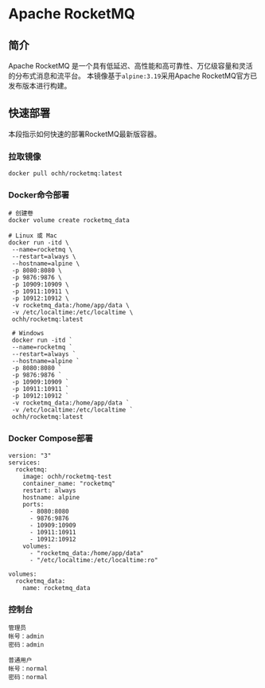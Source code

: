 # Apache RocketMQ

## 简介

Apache RocketMQ 是一个具有低延迟、高性能和高可靠性、万亿级容量和灵活的分布式消息和流平台。
本镜像基于`alpine:3.19`采用Apache RocketMQ官方已发布版本进行构建。

## 快速部署

本段指示如何快速的部署RocketMQ最新版容器。

### 拉取镜像

```shell
docker pull ochh/rocketmq:latest
```

### Docker命令部署

```shell
# 创建卷
docker volume create rocketmq_data

# Linux 或 Mac
docker run -itd \
 --name=rocketmq \
 --restart=always \
 --hostname=alpine \
 -p 8080:8080 \
 -p 9876:9876 \
 -p 10909:10909 \
 -p 10911:10911 \
 -p 10912:10912 \
 -v rocketmq_data:/home/app/data \
 -v /etc/localtime:/etc/localtime \
 ochh/rocketmq:latest
 
 # Windows
 docker run -itd `
 --name=rocketmq `
 --restart=always `
 --hostname=alpine `
 -p 8080:8080 `
 -p 9876:9876 `
 -p 10909:10909 `
 -p 10911:10911 `
 -p 10912:10912 `
 -v rocketmq_data:/home/app/data `
 -v /etc/localtime:/etc/localtime `
 ochh/rocketmq:latest
```

### Docker Compose部署

```shell
version: "3"
services:
  rocketmq:
    image: ochh/rocketmq-test
    container_name: "rocketmq"
    restart: always
    hostname: alpine
    ports:
      - 8080:8080
      - 9876:9876
      - 10909:10909
      - 10911:10911
      - 10912:10912
    volumes:
      - "rocketmq_data:/home/app/data"
      - "/etc/localtime:/etc/localtime:ro"

volumes:
  rocketmq_data:
    name: rocketmq_data
```

### 控制台

```text
管理员
帐号：admin
密码：admin

普通用户
帐号：normal
密码：normal
```
